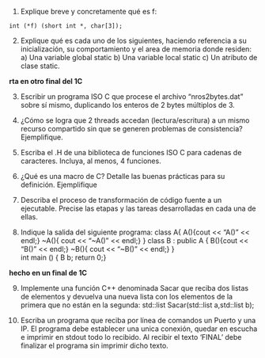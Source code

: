 1) Explique breve y concretamente qué es f:
```
int (*f) (short int *, char[3]);
```

2) Explique qué es cada uno de los siguientes, haciendo referencia a su inicialización, su
comportamiento y el area de memoria donde residen:
  a) Una variable global static
  b) Una variable local static
  c) Un atributo de clase static.

**rta en otro final del 1C**

3) Escribir un programa ISO C que procese el archivo “nros2bytes.dat” sobre sí mismo,
duplicando los enteros de 2 bytes múltiplos de 3.
 


4) ¿Cómo se logra que 2 threads accedan (lectura/escritura) a un mismo recurso compartido
sin que se generen problemas de consistencia? Ejemplifique.



5) Escriba el .H de una biblioteca de funciones ISO C para cadenas de caracteres. Incluya, al
menos, 4 funciones.



6) ¿Qué es una macro de C? Detalle las buenas prácticas para su definición. Ejemplifique



7) Describa el proceso de transformación de código fuente a un ejecutable. Precise las etapas y
las tareas desarrolladas en cada una de ellas.



8) Indique la salida del siguiente programa:
class A{ A(){cout << “A()” << endl;}       ~A(){ cout << “~A()” << endl;} }
class B : public A { B(){cout << “B()” << endl;}     ~B(){ cout << “~B()” << endl;} }      
int main () { B b; return 0;}

**hecho en un final de 1C**


9) Implemente una función C++ denominada Sacar que reciba dos listas de elementos y
devuelva una nueva lista con los elementos de la primera que no están en la segunda:
std::list<T> Sacar(std::list<T> a,std::list<T> b);



10) Escriba un programa que reciba por línea de comandos un Puerto y una IP. El programa debe establecer una unica conexión, quedar en escucha e imprimir en stdout todo lo recibido. Al recibir
el texto ‘FINAL’ debe finalizar el programa sin imprimir dicho texto.
